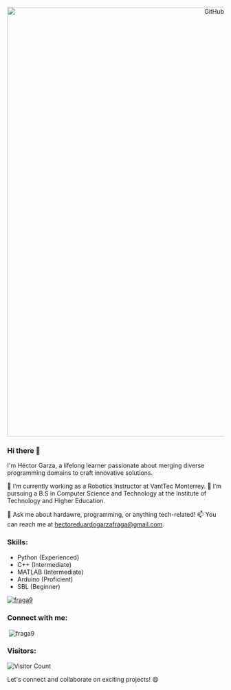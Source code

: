 <p align="center">
  <img src="https://github.com/Fraga9/Fraga9/assets/136149203/56b122f4-08b8-43bf-ade3-ba2bb988319a" alt="GitHub Header" width="1000">
</p>



### Hi there 👋


I'm Héctor Garza, a lifelong learner passionate about merging diverse programming domains to craft innovative solutions.

🔭 I’m currently working as a Robotics Instructor at VantTec Monterrey.
🌱 I’m pursuing a B.S in Computer Science and Technology at the Institute of Technology and Higher Education.

💬 Ask me about hardawre, programming, or anything tech-related!
📫 You can reach me at [hectoreduardogarzafraga@gmail.com](mailto:hectoreduardogarzafraga@gmail.com).



### Skills:
- Python (Experienced)
- C++ (Intermediate)
- MATLAB (Intermediate)
- Arduino (Proficient)
- SBL (Beginner)


<p align="left"> <a href="https://github.com/ryo-ma/github-profile-trophy"><img src="https://github-profile-trophy.vercel.app/?username=fraga9&theme=onedark" alt="fraga9" /></a> </p>

<h3 align="left">Connect with me:</h3>
<p align="left">
</p>

<p>&nbsp;<img align="center" src="https://github-readme-stats.vercel.app/api?username=fraga9&show_icons=true&locale=en" alt="fraga9" /></p>


### Visitors:
![Visitor Count](https://profile-counter.glitch.me/Fraga9/count.svg)


Let's connect and collaborate on exciting projects! 😄


